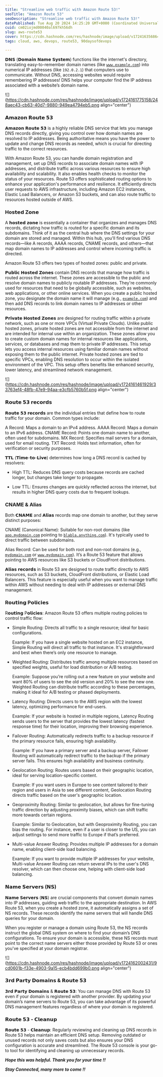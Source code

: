 ```yaml
---
title: "Streamline web traffic with Amazon Route 53!"
seoTitle: "Amazon Route 53"
seoDescription: "Streamline web traffic with Amazon Route 53!"
datePublished: Tue Aug 20 2024 14:25:20 GMT+0000 (Coordinated Universal Time)
cuid: cm02iojmd00040al697kh56dh
slug: aws-route53
cover: https://cdn.hashnode.com/res/hashnode/image/upload/v1724163568647/17588ec5-cdf0-487b-a029-789d9ac44b6d.png
tags: cloud, aws, devops, route53, 90daysofdevops

---
```


𝗗𝗡𝗦 (𝗗𝗼𝗺𝗮𝗶𝗻 𝗡𝗮𝗺𝗲 𝗦𝘆𝘀𝘁𝗲𝗺) functions like the internet's directory, translating easy-to-remember domain names (like [`www.example.com`](http://www.example.com)) into numerical IP addresses (like `192.0.2.1`) that computers use to communicate. Without DNS, accessing websites would require remembering IP addresses! DNS helps your computer find the IP address associated with a website’s domain name.

![](https://cdn.hashnode.com/res/hashnode/image/upload/v1724161775158/248aec43-cb63-40d7-9880-949ea4794eb5.png align="center")

### 𝗔𝗺𝗮𝘇𝗼𝗻 𝗥𝗼𝘂𝘁𝗲 𝟱𝟯

𝗔𝗺𝗮𝘇𝗼𝗻 𝗥𝗼𝘂𝘁𝗲 𝟱𝟯 is a highly reliable DNS service that lets you manage DNS records directly, giving you control over how domain names are resolved to IP addresses. Being authoritative means you have the power to update and change DNS records as needed, which is crucial for directing traffic to the correct resources.

With Amazon Route 53, you can handle domain registration and management, set up DNS records to associate domain names with IP addresses, and distribute traffic across various resources to ensure high availability and scalability. It also enables health checks to monitor the status of your resources. Route 53 offers sophisticated routing options to enhance your application's performance and resilience. It efficiently directs user requests to AWS infrastructure, including Amazon EC2 instances, Elastic Load Balancers, or Amazon S3 buckets, and can also route traffic to resources hosted outside of AWS.

### Ho𝘀𝘁𝗲𝗱 Z𝗼𝗻𝗲

A 𝗵𝗼𝘀𝘁𝗲𝗱 𝘇𝗼𝗻𝗲 is essentially a container that organizes and manages DNS records, dictating how traffic is routed for a specific domain and its subdomains. Think of it as the central hub where the DNS settings for your domain are stored and managed. Within this hub, you'll find various DNS records—like A records, AAAA records, CNAME records, and others—that map domain names to IP addresses and control where incoming traffic is directed.

Amazon Route 53 offers two types of hosted zones: public and private.

𝗣𝘂𝗯𝗹𝗶𝗰 𝗛𝗼𝘀𝘁𝗲𝗱 𝗭𝗼𝗻𝗲𝘀 contain DNS records that manage how traffic is routed across the internet. These zones are accessible to the public and resolve domain names to publicly routable IP addresses. They're commonly used for resources that need to be globally accessible, such as websites, web applications, or other online services. When you create a public hosted zone, you designate the domain name it will manage (e.g., [`example.com`](http://example.com)) and then add DNS records to link domain names to IP addresses or other resources.

𝗣𝗿𝗶𝘃𝗮𝘁𝗲 𝗛𝗼𝘀𝘁𝗲𝗱 𝗭𝗼𝗻𝗲𝘀 are designed for routing traffic within a private network, such as one or more VPCs (Virtual Private Clouds). Unlike public hosted zones, private hosted zones are not accessible from the internet and are intended for internal use within an organization. These zones allow you to create custom domain names for internal resources like applications, services, or databases and map them to private IP addresses. This setup lets you access internal resources using familiar domain names without exposing them to the public internet. Private hosted zones are tied to specific VPCs, enabling DNS resolution to occur within the isolated environment of the VPC. This setup offers benefits like enhanced security, lower latency, and streamlined network management.

![](https://cdn.hashnode.com/res/hashnode/image/upload/v1724161461929/33763ef4-48fb-47e9-94aa-e3cfb5760b5f.png align="center")

### 𝗥𝗼𝘂𝘁𝗲 𝟱𝟯 𝗿𝗲𝗰𝗼𝗿𝗱𝘀

𝗥𝗼𝘂𝘁𝗲 𝟱𝟯 𝗿𝗲𝗰𝗼𝗿𝗱𝘀 are the individual entries that define how to route traffic for your domain. Common types include:

A Record: Maps a domain to an IPv4 address. AAAA Record: Maps a domain to an IPv6 address. CNAME Record: Points one domain name to another, often used for subdomains. MX Record: Specifies mail servers for a domain, used for email routing. TXT Record: Holds text information, often for verification or security purposes.

𝗧𝗧𝗟 (𝗧𝗶𝗺𝗲-𝘁𝗼-𝗟𝗶𝘃𝗲) determines how long a DNS record is cached by resolvers:

* High TTL: Reduces DNS query costs because records are cached longer, but changes take longer to propagate.
    
* Low TTL: Ensures changes are quickly reflected across the internet, but results in higher DNS query costs due to frequent lookups.
    

### CNAME & Alias

Both 𝗖𝗡𝗔𝗠𝗘 and 𝗔𝗹𝗶𝗮𝘀 records map one domain to another, but they serve distinct purposes:

CNAME (Canonical Name): Suitable for non-root domains (like [`app.mydomain.com`](http://app.mydomain.com) pointing to [`blabla.anything.com`](http://blabla.anything.com)). It's typically used to direct traffic between subdomains.

Alias Record: Can be used for both root and non-root domains (e.g., [`mydomain.com`](http://mydomain.com) or [`www.mydomain.com`](http://www.mydomain.com)). It’s a Route 53 feature that allows pointing to AWS resources like S3 buckets or CloudFront distributions.

𝗔𝗹𝗶𝗮𝘀 𝗿𝗲𝗰𝗼𝗿𝗱𝘀 in Route 53 are designed to route traffic directly to AWS resources, such as S3 buckets, CloudFront distributions, or Elastic Load Balancers. This feature is especially useful when you want to manage traffic within AWS without needing to deal with IP addresses or external DNS management.

### R𝗼𝘂𝘁𝗶𝗻𝗴 P𝗼𝗹𝗶𝗰𝗶𝗲𝘀

R𝗼𝘂𝘁𝗶𝗻𝗴 P𝗼𝗹𝗶𝗰𝗶𝗲𝘀: Amazon Route 53 offers multiple routing policies to control traffic flow:

* Simple Routing: Directs all traffic to a single resource; ideal for basic configurations.
    
    Example: If you have a single website hosted on an EC2 instance, Simple Routing will direct all traffic to that instance. It's straightforward and best when there’s only one resource to manage.
    
* Weighted Routing: Distributes traffic among multiple resources based on specified weights, useful for load distribution or A/B testing.
    
    Example: Suppose you’re rolling out a new feature on your website and want 80% of users to see the old version and 20% to see the new one. Weighted Routing can distribute traffic according to these percentages, making it ideal for A/B testing or phased deployments.
    
* Latency Routing: Directs users to the AWS region with the lowest latency, optimizing performance for end-users.
    
    Example: If your website is hosted in multiple regions, Latency Routing sends users to the server that provides the lowest latency (fastest response time) for their location, improving their browsing experience.
    
* Failover Routing: Automatically redirects traffic to a backup resource if the primary resource fails, ensuring high availability.
    
    Example: If you have a primary server and a backup server, Failover Routing will automatically redirect traffic to the backup if the primary server fails. This ensures high availability and business continuity.
    
* Geolocation Routing: Routes users based on their geographic location, ideal for serving location-specific content.
    
    Example: If you want users in Europe to see content tailored to their region and users in Asia to see different content, Geolocation Routing directs traffic based on the user's geographic location.
    
* Geoproximity Routing: Similar to geolocation, but allows for fine-tuning traffic direction by adjusting proximity biases, which can shift traffic more towards certain regions.
    
    Example: Similar to Geolocation, but with Geoproximity Routing, you can bias the routing. For instance, even if a user is closer to the US, you can adjust settings to send more traffic to Europe if that’s preferred.
    
* Multi-value Answer Routing: Provides multiple IP addresses for a domain name, enabling client-side load balancing.
    
    Example: If you want to provide multiple IP addresses for your website, Multi-value Answer Routing can return several IPs to the user's DNS resolver, which can then choose one, helping with client-side load balancing.
    

### 𝗡𝗮𝗺𝗲 𝗦𝗲𝗿𝘃𝗲𝗿𝘀 (𝗡𝗦)

𝗡𝗮𝗺𝗲 𝗦𝗲𝗿𝘃𝗲𝗿𝘀 (𝗡𝗦) are crucial components that convert domain names into IP addresses, guiding web traffic to the appropriate destination. In AWS Route 53, when you create a hosted zone, it automatically assigns a set of NS records. These records identify the name servers that will handle DNS queries for your domain.

When you register or manage a domain using Route 53, the NS records instruct the global DNS system on where to find your domain’s DNS configurations. To ensure your domain is accessible, these NS records must point to the correct name servers either those provided by Route 53 or ones you've specified at your domain registrar.

![](https://cdn.hashnode.com/res/hashnode/image/upload/v1724162002431/9cd0601b-f33e-4903-9a15-ecb4bdd699b0.png align="center")

### 𝟯𝗿𝗱 𝗣𝗮𝗿𝘁𝘆 𝗗𝗼𝗺𝗮𝗶𝗻𝘀 & 𝗥𝗼𝘂𝘁𝗲 𝟱𝟯

𝟯𝗿𝗱 𝗣𝗮𝗿𝘁𝘆 𝗗𝗼𝗺𝗮𝗶𝗻𝘀 & 𝗥𝗼𝘂𝘁𝗲 𝟱𝟯: You can manage DNS with Route 53 even if your domain is registered with another provider. By updating your domain’s name servers to Route 53, you can take advantage of its powerful DNS management features regardless of where your domain is registered.

### 𝗥𝗼𝘂𝘁𝗲 𝟱𝟯 - 𝗖𝗹𝗲𝗮𝗻𝘂𝗽

𝗥𝗼𝘂𝘁𝗲 𝟱𝟯 - 𝗖𝗹𝗲𝗮𝗻𝘂𝗽: Regularly reviewing and cleaning up DNS records in Route 53 helps maintain an efficient DNS setup. Removing outdated or unused records not only saves costs but also ensures your DNS configuration is accurate and streamlined. The Route 53 console is your go-to tool for identifying and cleaning up unnecessary records.

***Hope this was helpful. Thank you for your time !!***

***Stay Connected, many more to come !!***